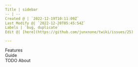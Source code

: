 ```yaml
---
Title | sidebar
-- | --
Created @ | `2022-12-19T10:11:09Z`
Last Modify @| `2022-12-20T05:45:54Z`
Labels | `bug, duplicate`
Edit @| [here](https://github.com/junxnone/twiki/issues/25)

---
```

Features  
Guide  
TODO
About
